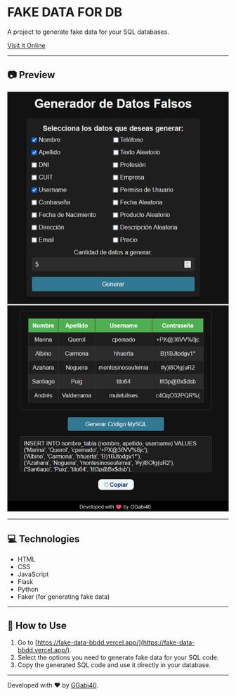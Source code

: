 # FAKE DATA FOR DB

A project to generate fake data for your SQL databases.

[Visit it Online](https://fake-data-bbdd.vercel.app/)

---

## 📷 Preview

![Preview 1](./static/img/preview1.png)
![Preview 2](./static/img/preview2.png)

---

## 💻 Technologies

- HTML
- CSS
- JavaScript
- Flask
- Python
- Faker (for generating fake data)

---

## 📃 How to Use

1. Go to [https://fake-data-bbdd.vercel.app/](https://fake-data-bbdd.vercel.app/).
2. Select the options you need to generate fake data for your SQL code.
3. Copy the generated SQL code and use it directly in your database.

---

Developed with ♥️ by [GGabi40](https://github.com/ggabi40).
